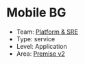 # Mobile BG
* Team: [Platform & SRE](../teams/platform.md)
* Type: service
* Level: Application
* Area: [Premise v2](../areas/v2.png)
